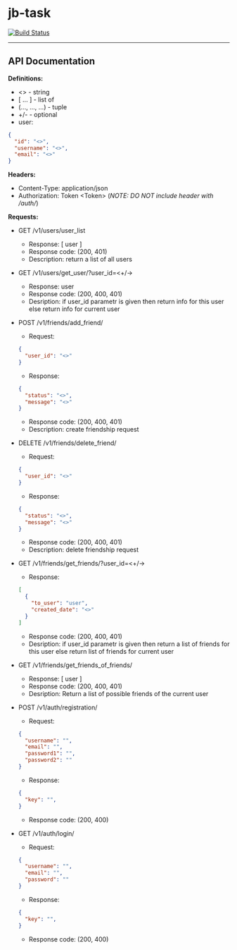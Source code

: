 # jb-task
[![Build Status](https://travis-ci.com/tanya124/jb-task.svg?token=zf2uWSvzpsZfMbeLjp5N&branch=main)](https://travis-ci.com/tanya124/jb-task)
***
## API Documentation

**Definitions:**

- <> - string 
- [ ... ] - list of
- (..., ..., ...) - tuple
- +/- - optional
-  user: 
```json
{ 
  "id": "<>", 
  "username": "<>", 
  "email": "<>" 
}
```

**Headers:**

- Content-Type: application/json
- Authorization: Token \<Token> (*NOTE: DO NOT include header with /auth/*)

**Requests:**

* GET /v1/users/user_list
    - Response: [ user ]
    - Response code: (200, 401)
    - Description: return a list of all users
  
* GET /v1/users/get_user/?user_id=<+/->
    - Response: user
    - Response code: (200, 400, 401)
    - Desription: if user_id parametr is given then return info for this user else return info for current user

    
* POST /v1/friends/add_friend/
    - Request:
    ```json
    { 
      "user_id": "<>"
    }
    ```
    - Response:
    ```json
    {
      "status": "<>",
      "message": "<>"
    }
    ```
    - Response code: (200, 400, 401)
    - Description: create friendship request

* DELETE /v1/friends/delete_friend/
    - Request:
    ```json
    { 
      "user_id": "<>"
    }
    ```
    - Response:
    ```json
    {
      "status": "<>",
      "message": "<>"
    }
    ```
    - Response code: (200, 400, 401)
    - Description: delete friendship request

* GET /v1/friends/get_friends/?user_id=<+/->
    - Response: 
    ```json
    [
      {
        "to_user": "user",
        "created_date": "<>"
      }
    ]
    ```
    - Response code: (200, 400, 401)
    - Desription: if user_id parametr is given then return a list of friends for this user else return list of friends for current user


* GET /v1/friends/get_friends_of_friends/
    - Response: [ user ]
    - Response code: (200, 400, 401)
    - Desription: Return a list of possible friends of the current user

* POST /v1/auth/registration/
    - Request:
    ```json
    {
      "username": "",
      "email": "",
      "password1": "",
      "password2": ""
    }
    ```
    - Response:
    ```json
    {
      "key": "",
    }
    ```
    - Response code: (200, 400)

* GET /v1/auth/login/
    - Request:
    ```json
    {
      "username": "",
      "email": "",
      "password": ""
    }
    ```
    - Response:
    ```json
    {
      "key": "",
    }
    ```
    - Response code: (200, 400)








